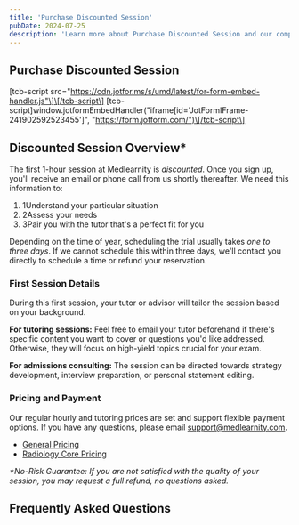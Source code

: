 ```yaml
---
title: 'Purchase Discounted Session'
pubDate: 2024-07-25
description: 'Learn more about Purchase Discounted Session and our comprehensive tutoring services.'
---
```


## Purchase Discounted Session

\[tcb-script src="https://cdn.jotfor.ms/s/umd/latest/for-form-embed-handler.js"\]\[/tcb-script\] \[tcb-script\]window.jotformEmbedHandler("iframe\[id='JotFormIFrame-241902592523455'\]", "https://form.jotform.com/")\[/tcb-script\]

## Discounted Session Overview\*

The first 1-hour session at Medlearnity is _discounted_. Once you sign up, you'll receive an email or phone call from us shortly thereafter. We need this information to:

1. 1Understand your particular situation
2. 2Assess your needs
3. 3Pair you with the tutor that's a perfect fit for you

Depending on the time of year, scheduling the trial usually takes _one to three days_. If we cannot schedule this within three days, we'll contact you directly to schedule a time or refund your reservation.

### First Session Details

During this first session, your tutor or advisor will tailor the session based on your background.

**For tutoring sessions:** Feel free to email your tutor beforehand if there's specific content you want to cover or questions you'd like addressed. Otherwise, they will focus on high-yield topics crucial for your exam.

**For admissions consulting:** The session can be directed towards strategy development, interview preparation, or personal statement editing.

### Pricing and Payment

Our regular hourly and tutoring prices are set and support flexible payment options. If you have any questions, please email [support@medlearnity.com](mailto:support@medlearnity.com).

- [General Pricing](https://www.medlearnity.com/shop/)
- [Radiology Core Pricing](https://medlearnity.com/radiology-core-shop)

_\*No-Risk Guarantee: If you are not satisfied with the quality of your session, you may request a full refund, no questions asked._

## Frequently Asked Questions
